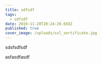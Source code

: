 ```yaml
---
title: sdfsdf
tags:
  - sdfsdf
date: 2019-11-28T20:24:29.658Z
published: true
cover_image: /uploads/ssl_sertificate.jpg
---
```

sdsfsdfsdf

asfasdfasdf
